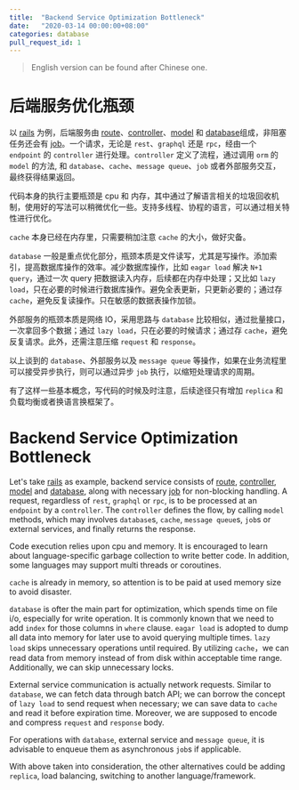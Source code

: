 ```yaml
---
title:  "Backend Service Optimization Bottleneck"
date:   "2020-03-14 00:00:00+08:00"
categories: database
pull_request_id: 1
---
```


<!-- 写在前面：雇主和雇员的本质关系是，雇主花钱购买雇员的时间来为其完成任务。面试，从雇主来说，是为了筛选得到符合要求的雇员；从雇员来说，是为了获得与自身实力匹配的职位与薪资。事实上，整个面试过程都是由人来进行主观判断，因此面试实际上给了雇员展现高于自身的实力而因此获得更高的职位与薪资的机会。一次好的面试，可以省下后续好几年为了升职所需要付出的努力。 -->

> English version can be found after Chinese one.

# 后端服务优化瓶颈

以 [rails](https://github.com/mpan-wework/interview-essentials-example/tree/master/rails-init) 为例，后端服务由 [route](https://github.com/mpan-wework/interview-essentials-example/blob/master/rails-init/config/routes.rb)、[controller](https://github.com/mpan-wework/interview-essentials-example/blob/master/rails-init/app/controllers/posts_controller.rb)、[model](https://github.com/mpan-wework/interview-essentials-example/blob/master/rails-init/app/models/post.rb) 和 [database](https://github.com/mpan-wework/interview-essentials-example/blob/master/rails-init/db/migrate/20200314070746_create_posts.rb)组成，非阻塞任务还会有 [job](https://github.com/mpan-wework/interview-essentials-example/blob/master/rails-init/app/jobs/application_job.rb)。一个请求，无论是 `rest`、`graphql` 还是 `rpc`，经由一个 `endpoint` 的 `controller` 进行处理。`controller` 定义了流程，通过调用 `orm` 的 `model` 的方法, 和 `database`、`cache`、`message queue`、`job` 或者外部服务交互， 最终获得结果返回。

代码本身的执行主要瓶颈是 cpu 和 内存，其中通过了解语言相关的垃圾回收机制，使用好的写法可以稍微优化一些。支持多线程、协程的语言，可以通过相关特性进行优化。

`cache` 本身已经在内存里，只需要稍加注意 `cache` 的大小，做好灾备。

`database` 一般是重点优化部分，瓶颈本质是文件读写，尤其是写操作。添加索引，提高数据库操作的效率。减少数据库操作，比如 `eagar load` 解决 `N+1 query`，通过一次 query 把数据读入内存，后续都在内存中处理；又比如 `lazy load`，只在必要的时候进行数据库操作。避免全表更新，只更新必要的；通过存 `cache`，避免反复读操作。只在敏感的数据表操作加锁。

外部服务的瓶颈本质是网络 IO，采用思路与 `database` 比较相似，通过批量接口，一次拿回多个数据；通过 `lazy load`，只在必要的时候请求；通过存 `cache`，避免反复请求。此外，还需注意压缩 `request` 和 `response`。

以上谈到的 `database`、外部服务以及 `message queue` 等操作，如果在业务流程里可以接受异步执行，则可以通过异步 `job` 执行，以缩短处理请求的周期。

有了这样一些基本概念，写代码的时候及时注意，后续途径只有增加 `replica` 和负载均衡或者换语言换框架了。

# Backend Service Optimization Bottleneck

Let's take [rails](https://github.com/mpan-wework/interview-essentials-example/tree/master/rails-init) as example, backend service consists of [route](https://github.com/mpan-wework/interview-essentials-example/blob/master/rails-init/config/routes.rb), [controller](https://github.com/mpan-wework/interview-essentials-example/blob/master/rails-init/app/controllers/posts_controller.rb), [model](https://github.com/mpan-wework/interview-essentials-example/blob/master/rails-init/app/models/post.rb) and [database](https://github.com/mpan-wework/interview-essentials-example/blob/master/rails-init/db/migrate/20200314070746_create_posts.rb), along with necessary [job](https://github.com/mpan-wework/interview-essentials-example/blob/master/rails-init/app/jobs/application_job.rb) for non-blocking handling. A request, regardless of `rest`, `graphql` or `rpc`, is to be processed at an `endpoint` by a `controller`. The `controller` defines the flow, by calling `model` methods, which may involves `database`s, `cache`, `message queue`s, `job`s or external services, and finally returns the response. 

Code execution relies upon cpu and memory. It is encouraged to learn about language-specific garbage collection to write better code. In addition, some languages may support multi threads or coroutines.

`cache` is already in memory, so attention is to be paid at used memory size to avoid disaster.

`database` is ofter the main part for optimization, which spends time on file i/o, especially for write operation. It is commonly known that we need to add `index` for those columns in `where` clause. `eagar load` is adopted to dump all data into memory for later use to avoid querying multiple times. `lazy load` skips unnecessary operations until required. By utilizing `cache`，we can read data from memory instead of from disk within acceptable time range. Additionally, we can skip unnecessary locks.

External service communication is actually network requests. Similar to `database`, we can fetch data through batch API; we can borrow the concept of `lazy load` to send request when necessary; we can save data to `cache` and read it before expiration time. Moreover, we are supposed to encode and compress `request` and `response` body.

For operations with `database`, external service and `message queue`, it is advisable to enqueue them as asynchronous `job`s if applicable.

With above taken into consideration, the other alternatives could be adding `replica`, load balancing, switching to another language/framework.
